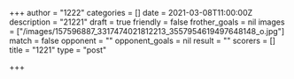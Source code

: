 +++
author = "1222"
categories = []
date = 2021-03-08T11:00:00Z
description = "21221"
draft = true
friendly = false
frother_goals = nil
images = ["/images/157596887_3317474021812213_3557954619497648148_o.jpg"]
match = false
opponent = ""
opponent_goals = nil
result = ""
scorers = []
title = "1221"
type = "post"

+++
